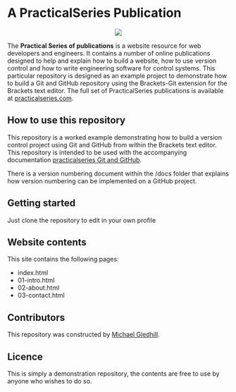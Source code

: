# A PracticalSeries Publication

<p align="center">
    <img src="11-resources/02-images/readme.png">
</p>

The **Practical Series of publications** is a website resource for web developers and engineers. It contains a number of online publications designed to help and explain how to build a website, how to use version control and how to write engineering software for control systems.
This particular repository is designed as an example project to demonstrate how to build a Git and GitHub repository using the Brackets-Git extension for the Brackets text editor.
The full set of PracticalSeries publications is available at [practicalseries.com](http://practicalseries.com "Practical Series Website").

## How to use this repository
This repository is a worked example demonstrating how to build a version control project using Git and GitHub from within the Brackets text editor.
This repository is intended to be used with the accompanying documentation [practicalseries Git and GitHub](http://practicalseries.com/0021-git-vcs/index.html "Practical Series - Git and GitHub").
 
There is a version numbering document within the /docs folder that explains how version numbering can be implemented on a GitHub project.

## Getting started
Just clone the repository to edit in your own profile

## Website contents
This site contains the following pages:
* index.html
* 01-intro.html
* 02-about.html
* 03-contact.html

## Contributors
This repository was constructed by [Michael Gledhill](https://github.com/mgledhill "Michael Gledhill").

## Licence
This is simply a demonstration repository, the contents are free to use by anyone who wishes to do so.
